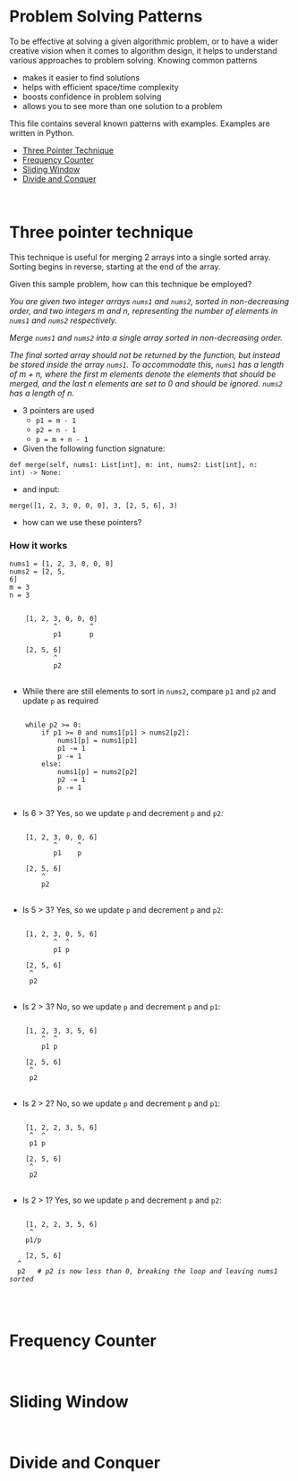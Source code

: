# Problem Solving Patterns

To be effective at solving a given algorithmic problem, or to have a wider creative vision when it comes to algorithm design, it helps to understand various approaches to problem solving. Knowing common patterns

- makes it easier to find solutions
- helps with efficient space/time complexity
- boosts confidence in problem solving
- allows you to see more than one solution to a problem

This file contains several known patterns with examples. Examples are written in Python.

- [Three Pointer Technique](#three-pointer-technique)
- [Frequency Counter](#frequency-counter)
- [Sliding Window](#sliding-window)
- [Divide and Conquer](#divide-and-conquer)

</br>

# Three pointer technique

This technique is useful for merging 2 arrays into a single sorted array. Sorting begins in reverse, starting at the end of the array.

Given this sample problem, how can this technique be employed?

_You are given two integer arrays <code>nums1</code> and <code>nums2</code>, sorted in non-decreasing order, and two integers m and n, representing the number of elements in <code>nums1</code> and <code>nums2</code> respectively._

_Merge <code>nums1</code> and <code>nums2</code> into a single array sorted in non-decreasing order._

_The final sorted array should not be returned by the function, but instead be stored inside the array <code>nums1</code>. To accommodate this, <code>nums1</code> has a length of m + n, where the first m elements denote the elements that should be merged, and the last n elements are set to 0 and should be ignored. <code>nums2</code> has a length of n._

- 3 pointers are used
  - <code>p1 = m - 1</code>
  - <code>p2 = n - 1</code>
  - <code>p = m + n - 1</code>
- Given the following function signature:

<code>def merge(self, nums1: List[int], m: int, nums2: List[int], n: int) -> None:</code>

- and input:

<code>merge([1, 2, 3, 0, 0, 0], 3, [2, 5, 6], 3)</code>

- how can we use these pointers?

### How it works

<code>nums1 = [1, 2, 3, 0, 0, 0]</code></br>
<code>nums2 = [2, 5, 6]</code></br>
<code>m = 3</code></br>
<code>n = 3</code></br>

<pre>
<code>
    [1, 2, 3, 0, 0, 0]
           ^        ^
           p1       p

    [2, 5, 6]
           ^
           p2
</code>
</pre>

- While there are still elements to sort in <code>nums2</code>, compare <code>p1</code> and <code>p2</code> and update <code>p</code> as required

<pre>
<code>
    while p2 >= 0:
        if p1 >= 0 and nums1[p1] > nums2[p2]:
            nums1[p] = nums1[p1]
            p1 -= 1
            p -= 1
        else:
            nums1[p] = nums2[p2]
            p2 -= 1
            p -= 1 
</code>
</pre>

- Is 6 > 3? Yes, so we update <code>p</code> and decrement <code>p</code> and <code>p2</code>:

<pre>
<code>
    [1, 2, 3, 0, 0, 6]
           ^     ^
           p1    p

    [2, 5, 6]
        ^
        p2
</code>
</pre>

- Is 5 > 3? Yes, so we update <code>p</code> and decrement <code>p</code> and <code>p2</code>:

<pre>
<code>
    [1, 2, 3, 0, 5, 6]
           ^  ^
           p1 p

    [2, 5, 6]
     ^
     p2
</code>
</pre>

- Is 2 > 3? No, so we update <code>p</code> and decrement <code>p</code> and <code>p1</code>:

<pre>
<code>
    [1, 2, 3, 3, 5, 6]
        ^  ^
        p1 p

    [2, 5, 6]
     ^
     p2
</code>
</pre>

- Is 2 > 2? No, so we update <code>p</code> and decrement <code>p</code> and <code>p1</code>:

<pre>
<code>
    [1, 2, 2, 3, 5, 6]
     ^  ^
     p1 p

    [2, 5, 6]
     ^
     p2
</code>
</pre>

- Is 2 > 1? Yes, so we update <code>p</code> and decrement <code>p</code> and <code>p2</code>:

<pre>
<code>
    [1, 2, 2, 3, 5, 6]
     ^
    p1/p

    [2, 5, 6]
  ^
  p2   <i># p2 is now less than 0, breaking the loop and leaving nums1 sorted</i>
</code>
</pre>

</br>

# Frequency Counter

</br>

# Sliding Window

</br>

# Divide and Conquer
